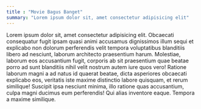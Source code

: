 ```yaml
---
title : "Movie Bagus Banget"
summary: "Lorem ipsum dolor sit, amet consectetur adipisicing elit"
---
```

Lorem ipsum dolor sit, amet consectetur adipisicing elit. Obcaecati consequatur fugit ipsam quasi animi accusamus dignissimos illum sequi et explicabo non dolorum perferendis velit tempora voluptatibus blanditiis libero ad nesciunt, laborum architecto praesentium harum. Molestiae, laborum eos accusantium fugit, corporis ab sit praesentium quae beatae porro ad sunt blanditiis nihil velit nostrum autem iure quos vero! Ratione laborum magni a ad natus id quaerat beatae, dicta asperiores obcaecati explicabo eos, veritatis iste maxime distinctio labore quisquam, et rerum similique! Suscipit ipsa nesciunt minima, illo ratione quas accusantium, culpa magni ducimus eum perferendis! Qui alias inventore eaque. Tempora a maxime similique.
